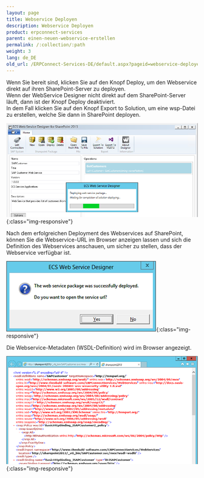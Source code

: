 ```yaml
---
layout: page
title: Webservice Deployen
description: Webservice Deployen
product: erpconnect-services
parent: einen-neuen-webservice-erstellen
permalink: /:collection/:path
weight: 3
lang: de_DE
old_url: /ERPConnect-Services-DE/default.aspx?pageid=webservice-deployen
---
```


Wenn Sie bereit sind, klicken Sie auf den Knopf Deploy, um den Webservice direkt auf ihren SharePoint-Server zu deployen.<br>
Wenn der WebService Designer nicht direkt auf dem SharePoint-Server läuft, dann ist der Knopf Deploy deaktiviert. <br>
In dem Fall klicken Sie auf den Knopf Export to Solution, um eine wsp-Datei zu erstellen, welche Sie dann in SharePoint deployen.<br>

![WSD-Deploy2](/img/content/WSD-Deploy2.PNG){:class="img-responsive"}

Nach dem erfolgreichen Deployment des Webservices auf SharePoint, können Sie die Webservice-URL im Browser anzeigen lassen und sich die Definition des Webservices anschauen, um sicher zu stellen, dass der Webservice verfügbar ist.  

![WSD-OpenUrl](/img/content/WSD-OpenUrl.PNG){:class="img-responsive"}

Die Webservice-Metadaten (WSDL-Definition) wird im Browser angezeigt.

![WSD-ServiceMetadata](/img/content/WSD-ServiceMetadata.PNG){:class="img-responsive"}
